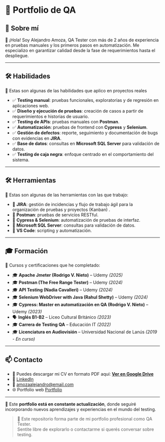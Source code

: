 # 📌 Portfolio de QA

## 👤 Sobre mí

👋 ¡Hola! Soy Alejandro Amoza, QA Tester con más de 2 años de experiencia en pruebas manuales y los primeros pasos en automatización. Me especializo en garantizar calidad desde la fase de requerimientos hasta el despliegue.

---

## 🛠 Habilidades
📌 Estas son algunas de las habilidades que aplico en proyectos reales

- ✅ **Testing manual**: pruebas funcionales, exploratorias y de regresión en aplicaciones web.
- ✅ **Diseño y ejecución de pruebas**: creación de casos a partir de requerimientos e historias de usuario.
- ✅ **Testing de APIs**: pruebas manuales con **Postman**.
- ✅ **Automatización**: pruebas de frontend con **Cypress** y **Selenium**.
- ✅ **Gestión de defectos**: reporte, seguimiento y documentación de bugs con evidencias en **JIRA**.
- ✅ **Base de datos**: consultas en **Microsoft SQL Server** para validación de datos.
- ✅ **Testing de caja negra**: enfoque centrado en el comportamiento del sistema.

---

## 🛠 Herramientas
📌 Estas son algunas de las herramientas con las que trabajo:

- 🔹 **JIRA**: gestión de incidencias y flujo de trabajo ágil para la organización de pruebas y proyectos (Kanban) .
- 🔹 **Postman**: pruebas de servicios RESTful.
- 🔹 **Cypress & Selenium**: automatización de pruebas de interfaz.
- 🔹 **Microsoft SQL Server**: consultas para validación de datos.
- 🔹 **VS Code**: scripting y automatización.

---

## 🎓 Formación
📌 Cursos y certificaciones que he completado:

- 🎓 **Apache Jmeter (Rodrigo V. Nieto)** – Udemy *(2025)*
- 🎓 **Postman (The Free Range Tester)** – Udemy *(2024)*
- 🎓 **API Testing (Nadia Cavalleri)** – Udemy *(2024)*
- 🎓 **Selenium WebDriver with Java (Rahul Shetty)** – Udemy *(2024)*
- 🎓 **Cypress: Master en automatización en QA (Rodrigo V. Nieto)** – Udemy *(2023)*
- 🗣 **Inglés B1-B2** – Liceo Cultural Británico *(2023)*
- 🎓 **Carrera de Testing QA** – Educación IT *(2022)*
- 🎓 **Licenciatura en Audiovisión** – Universidad Nacional de Lanús *(2019 - En curso)*

---

## 📫 Contacto

- 📌 Puedes descargar mi CV en formato PDF aquí: **[Ver en Google Drive](https://drive.google.com/drive/u/1/folders/15WaMY_9IG9rJGOgr3iDB8Zst75mQf-Nh)**
- 💼 [LinkedIn]([https://www.linkedin.com/](https://www.linkedin.com/in/alejandro-amoza)) 
- 📧 amozaalejandro@email.com
- 🌐 Portfolio web [Portfolio](https://alejandro-amoza.github.io/portfolio)

---


📌 Este **portfolio está en constante actualización**, donde seguiré incorporando nuevos aprendizajes y experiencias en el mundo del testing.



>  💬 Este repositorio forma parte de mi portfolio profesional como QA Tester.  
Sentite libre de explorarlo o contactarme si querés conversar sobre testing.  
